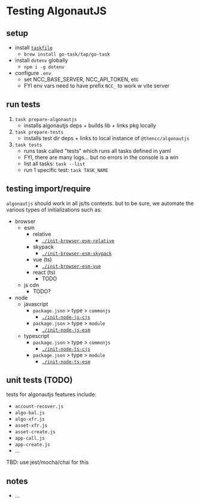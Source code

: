 # Testing AlgonautJS


## setup
- install [`taskfile`](https://taskfile.dev/installation/)
	- `brew install go-task/tap/go-task`
- install `dotenv` globally
	- `npm i -g dotenv`
- configure `.env`
	- set NCC_BASE_SERVER, NCC_API_TOKEN, etc
	- FYI env vars need to have prefix `NCC_` to work w vite server


## run tests
1. `task prepare-algonautjs`
	- installs algonautjs deps + builds lib + links pkg locally
2. `task prepare-tests`
	- installs test dir deps + links to local instance of `@thencc/algonautjs`
3. `task tests`
	- runs task called "tests" which runs all tasks defined in yaml
	- FYI, there are many logs... but no errors in the console is a win
	- list all tasks: `task --list`
	- run 1 specific test: `task TASK_NAME`

## testing import/require
`algonautjs` should work in all js/ts contexts. but to be sure, we automate the various types of initializations such as:
- browser
	- esm
		- relative
			- [`./init-browser-esm-relative`](./init-browser-esm-relative)
		- skypack
			- [`./init-browser-esm-skypack`](./init-browser-esm-skypack)
		- vue (ts)
			- [`./init-browser-esm-vue`](./init-browser-esm-vue)
		- react (ts)
			- TODO
	- js cdn
		- TODO?
- node
	- javascript
		- `package.json` > type > `commonjs`
			- [`./init-node-js-cjs`](./init-node-js-cjs)
		- `package.json` > type > `module`
			- [`./init-node-js-esm`](./init-node-js-esm)
	- typescript
		- `package.json` > type > `commonjs`
			- [`./init-node-ts-cjs`](`./init-node-ts-cjs`)
		- `package.json` > type > `module`
			- [`./init-node-ts-esm`](`./init-node-ts-esm`)


## unit tests (TODO)
tests for algonautjs features include:
- `account-recover.js`
- `algo-bal.js`
- `algo-xfr.js`
- `asset-xfr.js`
- `asset-create.js`
- `app-call.js`
- `app-create.js`
- ...

TBD: use jest/mocha/chai for this


## notes
- ...
